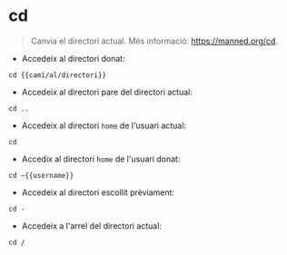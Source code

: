 # cd

> Canvia el directori actual.
> Més informació: <https://manned.org/cd>.

- Accedeix al directori donat:

`cd {{camí/al/directori}}`

- Accedeix al directori pare del directori actual:

`cd ..`

- Accedeix al directori `home` de l'usuari actual:

`cd`

- Accedix al directori `home` de l'usuari donat:

`cd ~{{username}}`

- Accedeix al directori escollit prèviament:

`cd -`

- Accedeix a l'arrel del directori actual:

`cd /`
